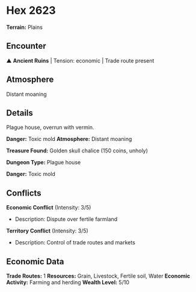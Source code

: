 # Hex 2623

**Terrain:** Plains

## Encounter
▲ **Ancient Ruins** | Tension: economic | Trade route present

## Atmosphere
Distant moaning

## Details
Plague house, overrun with vermin.

**Danger:** Toxic mold
**Atmosphere:** Distant moaning

**Treasure Found:** Golden skull chalice (150 coins, unholy)


**Dungeon Type:** Plague house

**Danger:** Toxic mold

## Conflicts
**Economic Conflict** (Intensity: 3/5)
- Description: Dispute over fertile farmland

**Territory Conflict** (Intensity: 3/5)
- Description: Control of trade routes and markets

## Economic Data
**Trade Routes:** 1
**Resources:** Grain, Livestock, Fertile soil, Water
**Economic Activity:** Farming and herding
**Wealth Level:** 5/10
